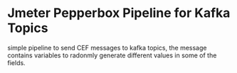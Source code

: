 Jmeter Pepperbox Pipeline for Kafka Topics
=========================================
simple pipeline to send CEF messages to kafka topics, the message contains variables to radonmly generate different values in some of the fields.

